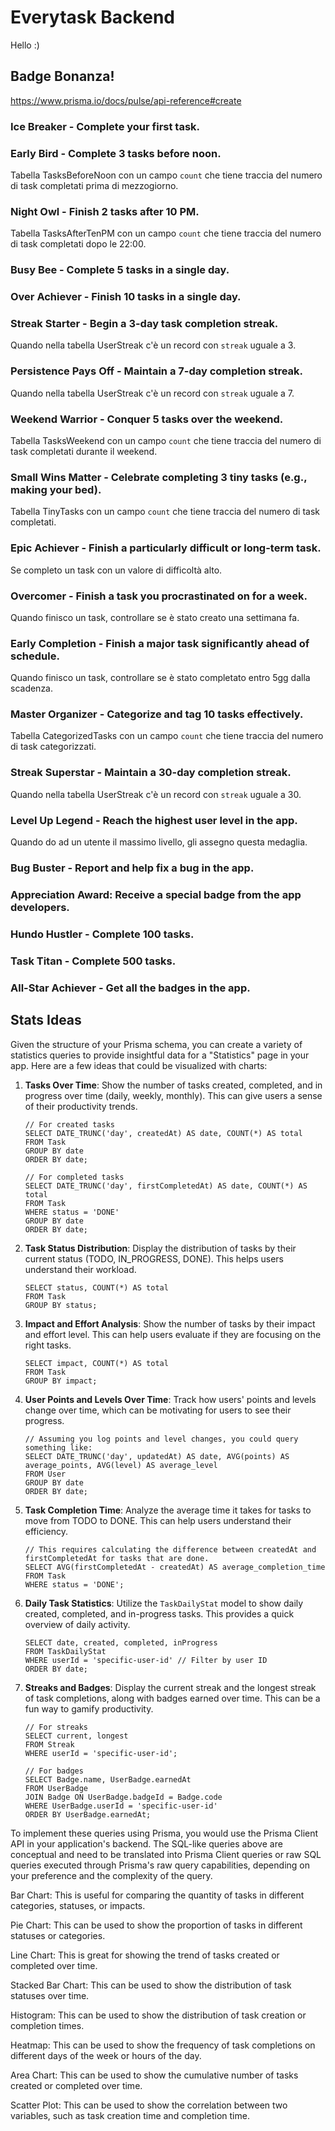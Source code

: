# Everytask Backend

Hello :)

## Badge Bonanza!

https://www.prisma.io/docs/pulse/api-reference#create

### Ice Breaker - Complete your first task.

### Early Bird - Complete 3 tasks before noon.

Tabella TasksBeforeNoon con un campo `count` che tiene traccia del numero di task completati prima di mezzogiorno.

### Night Owl - Finish 2 tasks after 10 PM.

Tabella TasksAfterTenPM con un campo `count` che tiene traccia del numero di task completati dopo le 22:00.

### Busy Bee - Complete 5 tasks in a single day.

### Over Achiever - Finish 10 tasks in a single day.

### Streak Starter - Begin a 3-day task completion streak.

Quando nella tabella UserStreak c'è un record con `streak` uguale a 3.

### Persistence Pays Off - Maintain a 7-day completion streak.

Quando nella tabella UserStreak c'è un record con `streak` uguale a 7.

### Weekend Warrior - Conquer 5 tasks over the weekend.

Tabella TasksWeekend con un campo `count` che tiene traccia del numero di task completati durante il weekend.

### Small Wins Matter - Celebrate completing 3 tiny tasks (e.g., making your bed).

Tabella TinyTasks con un campo `count` che tiene traccia del numero di task completati.

### Epic Achiever - Finish a particularly difficult or long-term task.

Se completo un task con un valore di difficoltà alto.

### Overcomer - Finish a task you procrastinated on for a week.

Quando finisco un task, controllare se è stato creato una settimana fa.

### Early Completion - Finish a major task significantly ahead of schedule.

Quando finisco un task, controllare se è stato completato entro 5gg dalla scadenza.

### Master Organizer - Categorize and tag 10 tasks effectively.

Tabella CategorizedTasks con un campo `count` che tiene traccia del numero di task categorizzati.

### Streak Superstar - Maintain a 30-day completion streak.

Quando nella tabella UserStreak c'è un record con `streak` uguale a 30.

### Level Up Legend - Reach the highest user level in the app.

Quando do ad un utente il massimo livello, gli assegno questa medaglia.

### Bug Buster - Report and help fix a bug in the app.

### Appreciation Award: Receive a special badge from the app developers.

### Hundo Hustler - Complete 100 tasks.

### Task Titan - Complete 500 tasks.

### All-Star Achiever - Get all the badges in the app.

## Stats Ideas

Given the structure of your Prisma schema, you can create a variety of statistics queries to provide insightful data for a "Statistics" page in your app. Here are a few ideas that could be visualized with charts:

1. **Tasks Over Time**: Show the number of tasks created, completed, and in progress over time (daily, weekly, monthly). This can give users a sense of their productivity trends.

   ```prisma
   // For created tasks
   SELECT DATE_TRUNC('day', createdAt) AS date, COUNT(*) AS total
   FROM Task
   GROUP BY date
   ORDER BY date;

   // For completed tasks
   SELECT DATE_TRUNC('day', firstCompletedAt) AS date, COUNT(*) AS total
   FROM Task
   WHERE status = 'DONE'
   GROUP BY date
   ORDER BY date;
   ```

2. **Task Status Distribution**: Display the distribution of tasks by their current status (TODO, IN_PROGRESS, DONE). This helps users understand their workload.

   ```prisma
   SELECT status, COUNT(*) AS total
   FROM Task
   GROUP BY status;
   ```

3. **Impact and Effort Analysis**: Show the number of tasks by their impact and effort level. This can help users evaluate if they are focusing on the right tasks.

   ```prisma
   SELECT impact, COUNT(*) AS total
   FROM Task
   GROUP BY impact;
   ```

4. **User Points and Levels Over Time**: Track how users' points and levels change over time, which can be motivating for users to see their progress.

   ```prisma
   // Assuming you log points and level changes, you could query something like:
   SELECT DATE_TRUNC('day', updatedAt) AS date, AVG(points) AS average_points, AVG(level) AS average_level
   FROM User
   GROUP BY date
   ORDER BY date;
   ```

5. **Task Completion Time**: Analyze the average time it takes for tasks to move from TODO to DONE. This can help users understand their efficiency.

   ```prisma
   // This requires calculating the difference between createdAt and firstCompletedAt for tasks that are done.
   SELECT AVG(firstCompletedAt - createdAt) AS average_completion_time
   FROM Task
   WHERE status = 'DONE';
   ```

6. **Daily Task Statistics**: Utilize the `TaskDailyStat` model to show daily created, completed, and in-progress tasks. This provides a quick overview of daily activity.

   ```prisma
   SELECT date, created, completed, inProgress
   FROM TaskDailyStat
   WHERE userId = 'specific-user-id' // Filter by user ID
   ORDER BY date;
   ```

7. **Streaks and Badges**: Display the current streak and the longest streak of task completions, along with badges earned over time. This can be a fun way to gamify productivity.

   ```prisma
   // For streaks
   SELECT current, longest
   FROM Streak
   WHERE userId = 'specific-user-id';

   // For badges
   SELECT Badge.name, UserBadge.earnedAt
   FROM UserBadge
   JOIN Badge ON UserBadge.badgeId = Badge.code
   WHERE UserBadge.userId = 'specific-user-id'
   ORDER BY UserBadge.earnedAt;
   ```

To implement these queries using Prisma, you would use the Prisma Client API in your application's backend. The SQL-like queries above are conceptual and need to be translated into Prisma Client queries or raw SQL queries executed through Prisma's raw query capabilities, depending on your preference and the complexity of the query.

Bar Chart: This is useful for comparing the quantity of tasks in different categories, statuses, or impacts.

Pie Chart: This can be used to show the proportion of tasks in different statuses or categories.

Line Chart: This is great for showing the trend of tasks created or completed over time.

Stacked Bar Chart: This can be used to show the distribution of task statuses over time.

Histogram: This can be used to show the distribution of task creation or completion times.

Heatmap: This can be used to show the frequency of task completions on different days of the week or hours of the day.

Area Chart: This can be used to show the cumulative number of tasks created or completed over time.

Scatter Plot: This can be used to show the correlation between two variables, such as task creation time and completion time.
